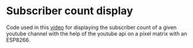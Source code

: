 # Subscriber count display

Code used in this [video](https://www.youtube.com/watch?v=Mjty9guYG0A) for displaying the subscriber count of a given youtube channel with the help of the youtube api on a pixel matrix with an ESP8266.

